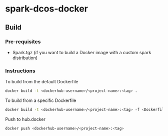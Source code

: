 # spark-dcos-docker

## Build

### Pre-requisites
- Spark.tgz (if you want to build a Docker image with a custom spark distribution)

### Instructions
To build from the default Dockerfile
```bash
docker build -t <dockerhub-username>/<project-name>:<tag> .
```

To build from a specific Dockerfile
```bash
docker build -t <dockerhub-username>/<project-name>:<tag> -f <Dockerfile/path>
```

Push to hub.docker
```bash
docker push <dockerhub-username>/<project-name>:<tag>
```

